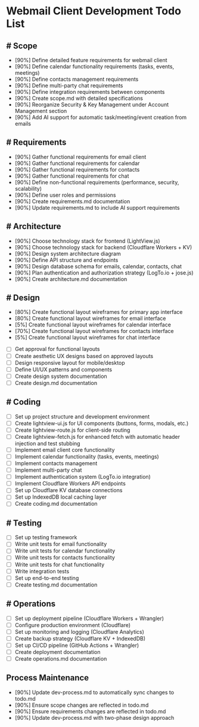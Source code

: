 # Webmail Client Development Todo List

## # Scope
- [90%] Define detailed feature requirements for webmail client
- [90%] Define calendar functionality requirements (tasks, events, meetings)
- [90%] Define contacts management requirements
- [90%] Define multi-party chat requirements
- [90%] Define integration requirements between components
- [90%] Create scope.md with detailed specifications
- [90%] Reorganize Security & Key Management under Account Management section
- [90%] Add AI support for automatic task/meeting/event creation from emails

## # Requirements
- [90%] Gather functional requirements for email client
- [90%] Gather functional requirements for calendar
- [90%] Gather functional requirements for contacts
- [90%] Gather functional requirements for chat
- [90%] Define non-functional requirements (performance, security, scalability)
- [90%] Define user roles and permissions
- [90%] Create requirements.md documentation
- [90%] Update requirements.md to include AI support requirements

## # Architecture
- [90%] Choose technology stack for frontend (LightView.js)
- [90%] Choose technology stack for backend (Cloudflare Workers + KV)
- [90%] Design system architecture diagram
- [90%] Define API structure and endpoints
- [90%] Design database schema for emails, calendar, contacts, chat
- [90%] Plan authentication and authorization strategy (LogTo.io + jose.js)
- [90%] Create architecture.md documentation

## # Design
- [80%] Create functional layout wireframes for primary app interface
- [80%] Create functional layout wireframes for email interface
- [5%] Create functional layout wireframes for calendar interface
- [70%] Create functional layout wireframes for contacts interface
- [5%] Create functional layout wireframes for chat interface
- [ ] Get approval for functional layouts
- [ ] Create aesthetic UX designs based on approved layouts
- [ ] Design responsive layout for mobile/desktop
- [ ] Define UI/UX patterns and components
- [ ] Create design system documentation
- [ ] Create design.md documentation

## # Coding
- [ ] Set up project structure and development environment
- [ ] Create lightview-ui.js for UI components (buttons, forms, modals, etc.)
- [ ] Create lightview-route.js for client-side routing
- [ ] Create lightview-fetch.js for enhanced fetch with automatic header injection and test stubbing
- [ ] Implement email client core functionality
- [ ] Implement calendar functionality (tasks, events, meetings)
- [ ] Implement contacts management
- [ ] Implement multi-party chat
- [ ] Implement authentication system (LogTo.io integration)
- [ ] Implement Cloudflare Workers API endpoints
- [ ] Set up Cloudflare KV database connections
- [ ] Set up IndexedDB local caching layer
- [ ] Create coding.md documentation

## # Testing
- [ ] Set up testing framework
- [ ] Write unit tests for email functionality
- [ ] Write unit tests for calendar functionality
- [ ] Write unit tests for contacts functionality
- [ ] Write unit tests for chat functionality
- [ ] Write integration tests
- [ ] Set up end-to-end testing
- [ ] Create testing.md documentation

## # Operations
- [ ] Set up deployment pipeline (Cloudflare Workers + Wrangler)
- [ ] Configure production environment (Cloudflare)
- [ ] Set up monitoring and logging (Cloudflare Analytics)
- [ ] Create backup strategy (Cloudflare KV + IndexedDB)
- [ ] Set up CI/CD pipeline (GitHub Actions + Wrangler)
- [ ] Create deployment documentation
- [ ] Create operations.md documentation

## Process Maintenance
- [90%] Update dev-process.md to automatically sync changes to todo.md
- [90%] Ensure scope changes are reflected in todo.md
- [90%] Ensure requirements changes are reflected in todo.md
- [90%] Update dev-process.md with two-phase design approach

